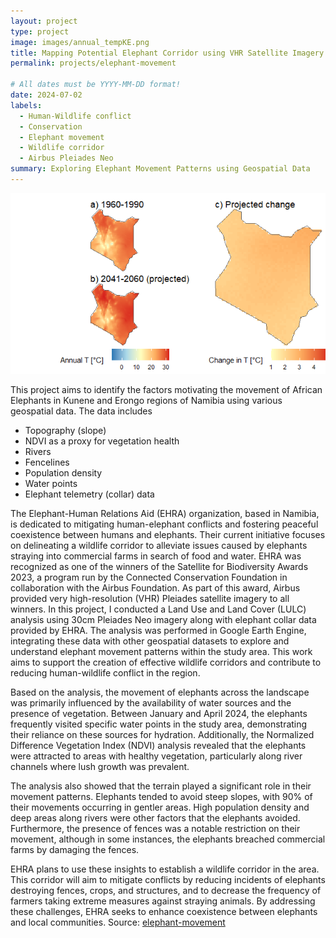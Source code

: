 ```yaml
---
layout: project
type: project
image: images/annual_tempKE.png
title: Mapping Potential Elephant Corridor using VHR Satellite Imagery and Telemetry Data
permalink: projects/elephant-movement

# All dates must be YYYY-MM-DD format!
date: 2024-07-02
labels:
  - Human-Wildlife conflict
  - Conservation
  - Elephant movement
  - Wildlife corridor
  - Airbus Pleiades Neo
summary: Exploring Elephant Movement Patterns using Geospatial Data
---
```

<img class="ui medium right floated rounded image" src="../images/temp_change.png">

This project aims to identify the factors motivating the movement of African Elephants in Kunene and Erongo regions of Namibia using various geospatial data. The data includes
- Topography (slope)
- NDVI as a proxy for vegetation health
- Rivers
- Fencelines
- Population density
- Water points
- Elephant telemetry (collar) data

The Elephant-Human Relations Aid (EHRA) organization, based in Namibia, is dedicated to mitigating human-elephant conflicts and fostering peaceful coexistence between humans and elephants. Their current initiative focuses on delineating a wildlife corridor to alleviate issues caused by elephants straying into commercial farms in search of food and water.
EHRA was recognized as one of the winners of the Satellite for Biodiversity Awards 2023, a program run by the Connected Conservation Foundation in collaboration with the Airbus Foundation. As part of this award, Airbus provided very high-resolution (VHR) Pleiades satellite imagery to all winners.
In this project, I conducted a Land Use and Land Cover (LULC) analysis using 30cm Pleiades Neo imagery along with elephant collar data provided by EHRA. The analysis was performed in Google Earth Engine, integrating these data with other geospatial datasets to explore and understand elephant movement patterns within the study area. This work aims to support the creation of effective wildlife corridors and contribute to reducing human-wildlife conflict in the region.

Based on the analysis, the movement of elephants across the landscape was primarily influenced by the availability of water sources and the presence of vegetation. Between January and April 2024, the elephants frequently visited specific water points in the study area, demonstrating their reliance on these sources for hydration. Additionally, the Normalized Difference Vegetation Index (NDVI) analysis revealed that the elephants were attracted to areas with healthy vegetation, particularly along river channels where lush growth was prevalent.

The analysis also showed that the terrain played a significant role in their movement patterns. Elephants tended to avoid steep slopes, with 90% of their movements occurring in gentler areas. High population density and deep areas along rivers were other factors that the elephants avoided. Furthermore, the presence of fences was a notable restriction on their movement, although in some instances, the elephants breached commercial farms by damaging the fences.

EHRA plans to use these insights to establish a wildlife corridor in the area. This corridor will aim to mitigate conflicts by reducing incidents of elephants destroying fences, crops, and structures, and to decrease the frequency of farmers taking extreme measures against straying animals. By addressing these challenges, EHRA seeks to enhance coexistence between elephants and local communities.
Source: <a href="https://github.com/japhethkimeu/elephant-movement"><i class="large github icon"></i>elephant-movement</a>
